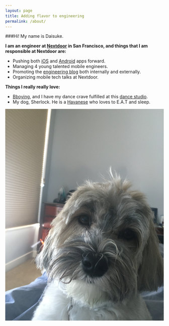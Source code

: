 ```yaml
---
layout: page
title: Adding flavor to engineering 
permalink: /about/
---
```


###Hi! My name is Daisuke.

**I am an engineer at [Nextdoor](http://nextdoor.com) in San Francisco, and things that I am responsible at Nextdoor are:**

- Pushing both
  [iOS](https://itunes.apple.com/us/app/nextdoor-neighborhood-news/id640360962?mt=8) and [Android](https://play.google.com/store/apps/details?id=com.nextdoor&hl=en) apps forward.
- Managing 4 young talented mobile engineers.
- Promoting the [engineering blog](https://engblog.nextdoor.com) both internally and externally.
- Organizing mobile tech talks at Nextdoor. 

__Things I really really love:__

- [Bboying](https://en.wikipedia.org/wiki/B-boying), and I have my dance crave fulfilled at this [dance
studio](http://www.citydance.org/).
- My dog, Sherlock. He is a
  [Havanese](https://www.google.com/search?q=havanese&espv=2&source=lnms&tbm=isch&sa=X&ved=0ahUKEwj9mYW727LJAhUJK4gKHVPuDQcQ_AUIBygB&biw=1440&bih=801) who loves to E.A.T and sleep. 

![Sherlock Photo](/images/sherlock.jpg)

